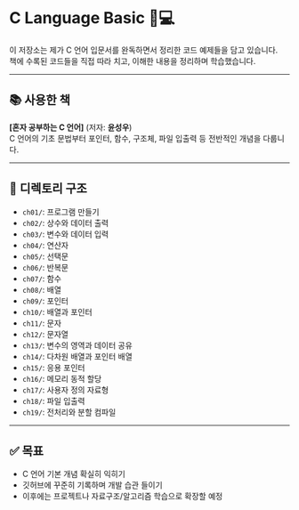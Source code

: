 # C Language Basic 📘💻

이 저장소는 제가 C 언어 입문서를 완독하면서 정리한 코드 예제들을 담고 있습니다.  
책에 수록된 코드들을 직접 따라 치고, 이해한 내용을 정리하며 학습했습니다.

---

## 📚 사용한 책  
**[혼자 공부하는 C 언어]** (저자: **윤성우**)  
C 언어의 기초 문법부터 포인터, 함수, 구조체, 파일 입출력 등 전반적인 개념을 다룹니다.

---

## 📁 디렉토리 구조

- `ch01/`: 프로그램 만들기  
- `ch02/`: 상수와 데이터 출력  
- `ch03/`: 변수와 데이터 입력  
- `ch04/`: 연산자  
- `ch05/`: 선택문  
- `ch06/`: 반복문  
- `ch07/`: 함수  
- `ch08/`: 배열  
- `ch09/`: 포인터  
- `ch10/`: 배열과 포인터  
- `ch11/`: 문자  
- `ch12/`: 문자열  
- `ch13/`: 변수의 영역과 데이터 공유  
- `ch14/`: 다차원 배열과 포인터 배열  
- `ch15/`: 응용 포인터  
- `ch16/`: 메모리 동적 할당  
- `ch17/`: 사용자 정의 자료형  
- `ch18/`: 파일 입출력  
- `ch19/`: 전처리와 분할 컴파일  

---

## ✅ 목표
- C 언어 기본 개념 확실히 익히기
- 깃허브에 꾸준히 기록하며 개발 습관 들이기  
- 이후에는 프로젝트나 자료구조/알고리즘 학습으로 확장할 예정
